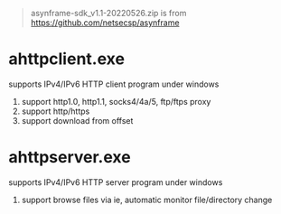 > asynframe-sdk_v1.1-20220526.zip is from https://github.com/netsecsp/asynframe  

# ahttpclient.exe
supports IPv4/IPv6 HTTP client program under windows  
1. support http1.0, http1.1, socks4/4a/5, ftp/ftps proxy  
2. support http/https  
3. support download from offset

# ahttpserver.exe
supports IPv4/IPv6 HTTP server program under windows  
1. support browse files via ie, automatic monitor file/directory change  
